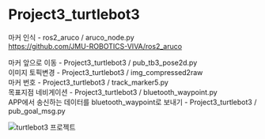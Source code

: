 # Project3_turtlebot3

마커 인식	- ros2_aruco / aruco_node.py <br>
https://github.com/JMU-ROBOTICS-VIVA/ros2_aruco <br>

마커 앞으로 이동 - Project3_turtlebot3 / pub_tb3_pose2d.py <br>
이미지 토픽변경	- Project3_turtlebot3 / img_compressed2raw <br>
마커 번호  	- Project3_turtlebot3 / track_marker5.py <br>
목표지점 네비게이션 - Project3_turtlebot3 / bluetooth_waypoint.py <br>
APP에서 송신하는 데이터를 bluetooth_waypoint로 보내기 - Project3_turtlebot3 / pub_goal_msg.py <br>

![turtlebot3 프로젝트](https://user-images.githubusercontent.com/77370836/224596940-4b87ff9f-50c3-4b59-bad4-ab3b9b408a2f.gif)
